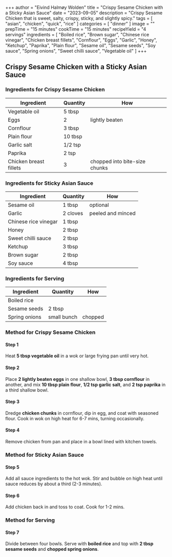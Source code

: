 +++
author = "Eivind Halmøy Wolden"
title = "Crispy Sesame Chicken with a Sticky Asian Sauce"
date = "2023-09-05"
description = "Crispy Sesame Chicken that is sweet, salty, crispy, sticky, and slightly spicy."
tags = [
    "asian",
    "chicken",
    "quick",
    "rice"
]
categories = [
    "dinner"
]
image = ""
prepTime = "15 minutes"
cookTime = "15 minutes"
recipeYield = "4 servings"
ingredients = [
  "Boiled rice",
  "Brown sugar",
  "Chinese rice vinegar",
  "Chicken breast fillets",
  "Cornflour",
  "Eggs",
  "Garlic",
  "Honey",
  "Ketchup",
  "Paprika",
  "Plain flour",
  "Sesame oil",
  "Sesame seeds",
  "Soy sauce",
  "Spring onions",
  "Sweet chilli sauce",
  "Vegetable oil"
]
+++

## Crispy Sesame Chicken with a Sticky Asian Sauce
### Ingredients for Crispy Sesame Chicken
Ingredient | Quantity | How
---|---|---
Vegetable oil | 5 tbsp | 
Eggs | 2 | lightly beaten
Cornflour | 3 tbsp | 
Plain flour | 10 tbsp | 
Garlic salt | 1/2 tsp |
Paprika | 2 tsp | 
Chicken breast fillets | 3 | chopped into bite-size chunks

### Ingredients for Sticky Asian Sauce
Ingredient | Quantity | How
---|---|---
Sesame oil | 1 tbsp | optional
Garlic | 2 cloves | peeled and minced
Chinese rice vinegar | 1 tbsp | 
Honey | 2 tbsp | 
Sweet chilli sauce | 2 tbsp | 
Ketchup | 3 tbsp | 
Brown sugar | 2 tbsp | 
Soy sauce | 4 tbsp | 

### Ingredients for Serving
Ingredient | Quantity | How
---|---|---
Boiled rice | | 
Sesame seeds | 2 tbsp | 
Spring onions | small bunch | chopped

### Method for Crispy Sesame Chicken
#### Step 1
Heat **5 tbsp vegetable oil** in a wok or large frying pan until very hot.

#### Step 2
Place **2 lightly beaten eggs** in one shallow bowl, **3 tbsp cornflour** in another, and mix **10 tbsp plain flour**, **1/2 tsp garlic salt**, and **2 tsp paprika** in a third shallow bowl.

#### Step 3
Dredge **chicken chunks** in cornflour, dip in egg, and coat with seasoned flour. Cook in wok on high heat for 6-7 mins, turning occasionally.

#### Step 4
Remove chicken from pan and place in a bowl lined with kitchen towels.

### Method for Sticky Asian Sauce
#### Step 5
Add all sauce ingredients to the hot wok. Stir and bubble on high heat until sauce reduces by about a third (2-3 minutes).

#### Step 6
Add chicken back in and toss to coat. Cook for 1-2 mins.

### Method for Serving
#### Step 7
Divide between four bowls. Serve with **boiled rice** and top with **2 tbsp sesame seeds** and **chopped spring onions**.

